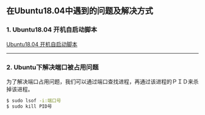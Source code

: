 ## 在Ubuntu18.04中遇到的问题及解决方式

### 1. Ubuntu18.04 开机自启动脚本
[Ubuntu18.04 开机自启动脚本](https://blog.csdn.net/qq_36328643/article/details/89359724)
***
### 2. Ubuntu下解决端口被占用问题

为了解决端口占用问题，我们可以通过端口查找进程，再通过该进程的ＰＩＤ来杀掉该进程。
```bash
$ sudo lsof -i:端口号  
$ sudo kill PID号
```
